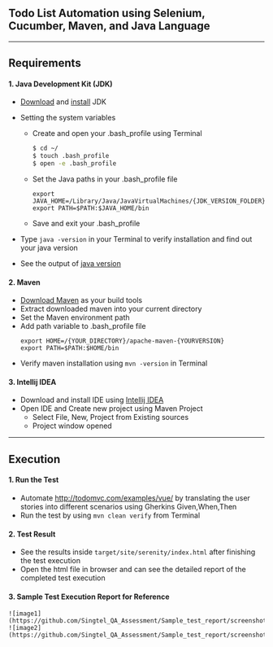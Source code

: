 Todo List Automation using **Selenium**, **Cucumber**, **Maven**, and **Java Language** 
---
---

## Requirements 

#### 1. Java Development Kit (JDK)
* [Download](https://www.oracle.com/technetwork/java/javase/downloads/index.html) and [install](https://docs.oracle.com/javase/10/install/installation-jdk-and-jre-macos.htm#JSJIG-GUID-F575EB4A-70D3-4AB4-A20E-DBE95171AB5F) JDK
* Setting the system variables
    * Create and open your .bash_profile using Terminal
        ```sh
        $ cd ~/
        $ touch .bash_profile
        $ open -e .bash_profile
        ```
    * Set the Java paths in your .bash_profile file
        ```
        export JAVA_HOME=/Library/Java/JavaVirtualMachines/{JDK_VERSION_FOLDER}/Contents/Home
        export PATH=$PATH:$JAVA_HOME/bin
        ```
    * Save and exit your .bash_profile
     
* Type `java -version` in your Terminal to verify installation and find out your java version
* See the output of [java version](https://prnt.sc/p8zd7s)

#### 2. Maven
* [Download Maven](https://maven.apache.org/download.cgi) as your build tools
* Extract downloaded maven into your current directory
* Set the Maven environment path
* Add path variable to .bash_profile file
    ```
    export HOME=/{YOUR_DIRECTORY}/apache-maven-{YOURVERSION}
    export PATH=$PATH:$HOME/bin
    ```
* Verify maven installation using `mvn -version` in Terminal

#### 3. Intellij IDEA
* Download and install IDE using [Intellij IDEA](https://www.jetbrains.com/idea/download/) 
* Open IDE and Create new project using Maven Project
    * Select File, New, Project from Existing sources
    * Project window opened
---
## Execution

#### 1. Run the Test
* Automate http://todomvc.com/examples/vue/ by translating the user stories into different scenarios using Gherkins Given,When,Then
* Run the test by using `mvn clean verify` from Terminal

#### 2. Test Result
* See the results inside `target/site/serenity/index.html` after finishing the test execution
* Open the html file in browser and can see the detailed report of the completed test execution

#### 3. Sample Test Execution Report for Reference
    ![image1](https://github.com/Singtel_QA_Assessment/Sample_test_report/screenshot_1.png)
    ![image2](https://github.com/Singtel_QA_Assessment/Sample_test_report/screenshot_2.png)

